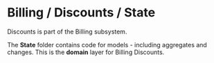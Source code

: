 # Billing / Discounts / State

Discounts is part of the Billing subsystem.
  
The **State** folder contains code for models - including aggregates and changes. This is the **domain** layer for Billing Discounts.
